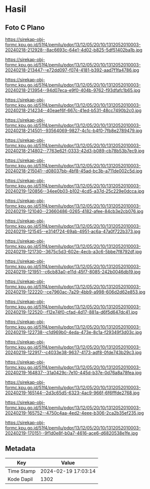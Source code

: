 # Hasil

## Foto C Plano

https://sirekap-obj-formc.kpu.go.id/51f4/pemilu/pdpr/13/12/05/20/10/1312052010003-20240218-212928--8ac6693c-64e1-4d02-b825-5df51402ba1b.jpg

https://sirekap-obj-formc.kpu.go.id/51f4/pemilu/pdpr/13/12/05/20/10/1312052010003-20240218-213447--e72dd097-f074-4181-b392-aad7f1fa4786.jpg

https://sirekap-obj-formc.kpu.go.id/51f4/pemilu/pdpr/13/12/05/20/10/1312052010003-20240218-213954--94d07eca-e9f0-404b-9762-f93dfafc1b65.jpg

https://sirekap-obj-formc.kpu.go.id/51f4/pemilu/pdpr/13/12/05/20/10/1312052010003-20240218-214234--40eaef6f-667c-41ed-b531-48cc7490b2c0.jpg

https://sirekap-obj-formc.kpu.go.id/51f4/pemilu/pdpr/13/12/05/20/10/1312052010003-20240218-214501--93564069-9827-4c1c-b4f0-7fb8e2789479.jpg

https://sirekap-obj-formc.kpu.go.id/51f4/pemilu/pdpr/13/12/05/20/10/1312052010003-20240218-214802--7763e62f-0333-42d3-b089-cb78b53b7ec9.jpg

https://sirekap-obj-formc.kpu.go.id/51f4/pemilu/pdpr/13/12/05/20/10/1312052010003-20240218-215041--d08037bb-4bf8-45ad-bc3b-a711de002c5d.jpg

https://sirekap-obj-formc.kpu.go.id/51f4/pemilu/pdpr/13/12/05/20/10/1312052010003-20240219-120856--34ee0b03-b102-4cd5-a37d-25c229e0dcca.jpg

https://sirekap-obj-formc.kpu.go.id/51f4/pemilu/pdpr/13/12/05/20/10/1312052010003-20240219-121040--23660486-0265-4182-afee-84cb3e2cb076.jpg

https://sirekap-obj-formc.kpu.go.id/51f4/pemilu/pdpr/13/12/05/20/10/1312052010003-20240219-121545--e314f724-69ab-4951-ac6a-47a0f722b373.jpg

https://sirekap-obj-formc.kpu.go.id/51f4/pemilu/pdpr/13/12/05/20/10/1312052010003-20240219-121730--3675c5d3-602e-4ecb-a3c6-5bbe7f8792df.jpg

https://sirekap-obj-formc.kpu.go.id/51f4/pemilu/pdpr/13/12/05/20/10/1312052010003-20240219-121951--c6cb83a0-e11d-45f7-8085-242b0046db19.jpg

https://sirekap-obj-formc.kpu.go.id/51f4/pemilu/pdpr/13/12/05/20/10/1312052010003-20240219-122220--ce7960ac-7a29-4bb9-a998-606d2d62e853.jpg

https://sirekap-obj-formc.kpu.go.id/51f4/pemilu/pdpr/13/12/05/20/10/1312052010003-20240219-122520--f12e74f0-cfad-4d17-881a-d6f5d647dc41.jpg

https://sirekap-obj-formc.kpu.go.id/51f4/pemilu/pdpr/13/12/05/20/10/1312052010003-20240219-122738--c1d969b0-4eda-473e-8c1a-f29349f3d03c.jpg

https://sirekap-obj-formc.kpu.go.id/51f4/pemilu/pdpr/13/12/05/20/10/1312052010003-20240219-122917--c4033e38-9637-4173-adf8-0fde743b29c3.jpg

https://sirekap-obj-formc.kpu.go.id/51f4/pemilu/pdpr/13/12/05/20/10/1312052010003-20240219-164837--31a0429c-7e10-445d-b37e-0d76a8a78fea.jpg

https://sirekap-obj-formc.kpu.go.id/51f4/pemilu/pdpr/13/12/05/20/10/1312052010003-20240219-165144--2d3c65d5-6323-4ac9-966f-6f6fffde2768.jpg

https://sirekap-obj-formc.kpu.go.id/51f4/pemilu/pdpr/13/12/05/20/10/1312052010003-20240219-165752--4750c4aa-4ed2-4eee-b306-2ca2b35ef235.jpg

https://sirekap-obj-formc.kpu.go.id/51f4/pemilu/pdpr/13/12/05/20/10/1312052010003-20240219-170151--9f1d0e8f-b0a7-4616-ace6-d6820538e1fe.jpg


## Metadata

| Key        | Value               |
| ---------- | ------------------- |
| Time Stamp | 2024-02-19 17:03:14 |
| Kode Dapil | 1302                |



